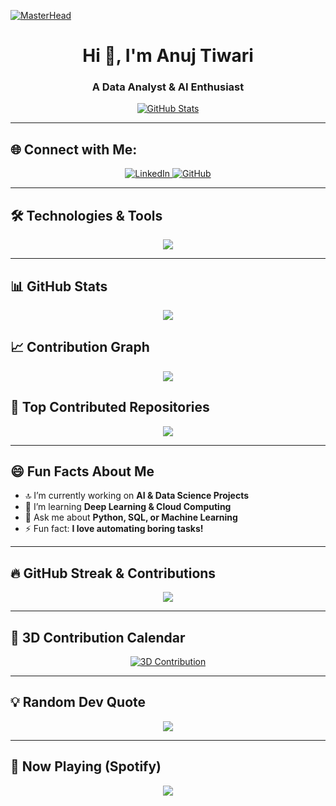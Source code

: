 [![MasterHead](https://media.giphy.com/media/3oKIPEqDGUULpEU0aQ/giphy.gif)](https://github.com/AnujTiwari)

<h1 align="center">Hi 👋, I'm Anuj Tiwari</h1>
<h3 align="center">A Data Analyst & AI Enthusiast</h3>

<p align="center">
  <a href="https://github.com/AnujSELF">
    <img src="https://github-readme-stats.vercel.app/api?username=AnujTiwari&show_icons=true&theme=tokyonight" alt="GitHub Stats">
  </a>
</p>

---

## 🌐 Connect with Me:
<p align="center">
  <a href="https://linkedin.com/in/anuj-tiwari-15548a180" target="_blank">
    <img src="https://img.shields.io/badge/LinkedIn-blue?style=for-the-badge&logo=linkedin" alt="LinkedIn" />
  </a>
  <a href="https://github.com/AnujSELF" target="_blank">
    <img src="https://img.shields.io/badge/GitHub-black?style=for-the-badge&logo=github" alt="GitHub" />
  </a>
</p>

---

## 🛠 Technologies & Tools
<p align="center">
  <img src="https://skillicons.dev/icons?i=python,sql,tableau,powerbi,react,nodejs,tensorflow,opencv&theme=dark" />
</p>

---

## 📊 GitHub Stats
<p align="center">
  <a href="https://github.com/AnujSELF">
    <img src="https://github-readme-stats.vercel.app/api/top-langs/?username=AnujTiwari&layout=compact&theme=tokyonight" />
  </a>
</p>

## 📈 Contribution Graph
<p align="center">
  <a href="https://github.com/AnujSELF">
    <img src="https://github-readme-activity-graph.vercel.app/graph?username=AnujSELF&theme=tokyo-night" />
  </a>
</p>

## 📌 Top Contributed Repositories
<p align="center">
  <a href="https://github.com/AnujSELF">
    <img src="https://github-contributor-stats.vercel.app/api?username=AnujSELF&limit=5&theme=tokyonight" />
  </a>
</p>

---

## 😄 Fun Facts About Me
- 🔝 I’m currently working on **AI & Data Science Projects**
- 🌱 I’m learning **Deep Learning & Cloud Computing**
- 💬 Ask me about **Python, SQL, or Machine Learning**
- ⚡ Fun fact: **I love automating boring tasks!**

---

## 🔥 GitHub Streak & Contributions
<p align="center">
  <a href="https://github.com/AnujSELF">
    <img src="https://github-readme-streak-stats.herokuapp.com/?user=AnujSELF&theme=tokyonight" />
  </a>
</p>

---

## 💨 3D Contribution Calendar
<p align="center">
  <a href="https://github.com/AnujSELF">
    <img src="https://github.com/Ashutosh00710/github-readme-3d-contrib/blob/main/docs/demo.gif?raw=true" alt="3D Contribution" />
  </a>
</p>

---

## 💡 Random Dev Quote
<p align="center">
  <img src="https://quotes-github-readme.vercel.app/api?type=horizontal&theme=tokyonight" />
</p>

---

## 🎵 Now Playing (Spotify)
<p align="center">
  <img src="https://novatorem.vercel.app/api/spotify?background_color=black&border_color=blue" />
</p>
